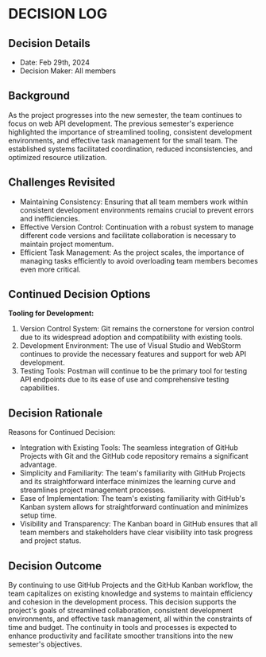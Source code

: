 # DECISION LOG 
## Decision Details 
- Date: Feb 29th, 2024
- Decision Maker: All members
  
## Background 
As the project progresses into the new semester, the team continues to focus on web API development. The previous semester's experience highlighted the importance of streamlined tooling, consistent development environments, and effective task management for the small team. The established systems facilitated coordination, reduced inconsistencies, and optimized resource utilization.

## Challenges Revisited

- Maintaining Consistency: Ensuring that all team members work within consistent development environments remains crucial to prevent errors and inefficiencies.
- Effective Version Control: Continuation with a robust system to manage different code versions and facilitate collaboration is necessary to maintain project momentum.
- Efficient Task Management: As the project scales, the importance of managing tasks efficiently to avoid overloading team members becomes even more critical.

## Continued Decision Options
**Tooling for Development:**
1. Version Control System: Git remains the cornerstone for version control due to its widespread adoption and compatibility with existing tools.
2. Development Environment: The use of Visual Studio and WebStorm continues to provide the necessary features and support for web API development.
3. Testing Tools: Postman will continue to be the primary tool for testing API endpoints due to its ease of use and comprehensive testing capabilities.

## Decision Rationale 
Reasons for Continued Decision:
- Integration with Existing Tools: The seamless integration of GitHub Projects with Git and the GitHub code repository remains a significant advantage.
- Simplicity and Familiarity: The team's familiarity with GitHub Projects and its straightforward interface minimizes the learning curve and streamlines project management processes.
- Ease of Implementation: The team's existing familiarity with GitHub's Kanban system allows for straightforward continuation and minimizes setup time.
- Visibility and Transparency: The Kanban board in GitHub ensures that all team members and stakeholders have clear visibility into task progress and project status.

## Decision Outcome 
By continuing to use GitHub Projects and the GitHub Kanban workflow, the team capitalizes on existing knowledge and systems to maintain efficiency and cohesion in the development process. This decision supports the project's goals of streamlined collaboration, consistent development environments, and effective task management, all within the constraints of time and budget. The continuity in tools and processes is expected to enhance productivity and facilitate smoother transitions into the new semester's objectives.
